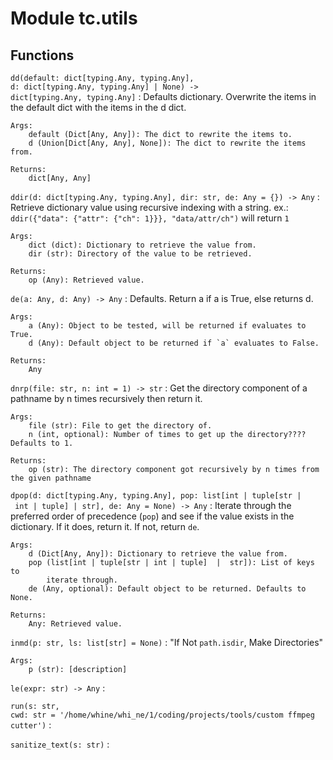Module tc.utils
===============

Functions
---------

    
`dd(default: dict[typing.Any, typing.Any], d: dict[typing.Any, typing.Any] | None) ‑> dict[typing.Any, typing.Any]`
:   Defaults dictionary. Overwrite the items in the default dict with the
    items in the d dict.
    
    Args:
        default (Dict[Any, Any]): The dict to rewrite the items to.
        d (Union[Dict[Any, Any], None]): The dict to rewrite the items from.
    
    Returns:
        dict[Any, Any]

    
`ddir(d: dict[typing.Any, typing.Any], dir: str, de: Any = {}) ‑> Any`
:   Retrieve dictionary value using recursive indexing with a string.
    ex.:
        `ddir({"data": {"attr": {"ch": 1}}}, "data/attr/ch")`
        will return `1`
    
    
    Args:
        dict (dict): Dictionary to retrieve the value from.
        dir (str): Directory of the value to be retrieved.
    
    Returns:
        op (Any): Retrieved value.

    
`de(a: Any, d: Any) ‑> Any`
:   Defaults. Return a if a is True, else returns d.
    
    Args:
        a (Any): Object to be tested, will be returned if evaluates to True.
        d (Any): Default object to be returned if `a` evaluates to False.
    
    Returns:
        Any

    
`dnrp(file: str, n: int = 1) ‑> str`
:   Get the directory component of a pathname by n times recursively then return it.
    
    Args:
        file (str): File to get the directory of.
        n (int, optional): Number of times to get up the directory???? Defaults to 1.
    
    Returns:
        op (str): The directory component got recursively by n times from the given pathname

    
`dpop(d: dict[typing.Any, typing.Any], pop: list[int | tuple[str | int | tuple] | str], de: Any = None) ‑> Any`
:   Iterate through the preferred order of precedence (`pop`) and see if
    the value exists in the dictionary. If it does, return it. If not, return
    `de`.
    
    Args:
        d (Dict[Any, Any]): Dictionary to retrieve the value from.
        pop (list[int | tuple[str | int | tuple]  |  str]): List of keys to
            iterate through.
        de (Any, optional): Default object to be returned. Defaults to None.
    
    Returns:
        Any: Retrieved value.

    
`inmd(p: str, ls: list[str] = None)`
:   "If Not `path.isdir`, Make Directories"
    
    Args:
        p (str): [description]

    
`le(expr: str) ‑> Any`
:   

    
`run(s: str, cwd: str = '/home/whine/whi_ne/1/coding/projects/tools/custom ffmpeg cutter')`
:   

    
`sanitize_text(s: str)`
: